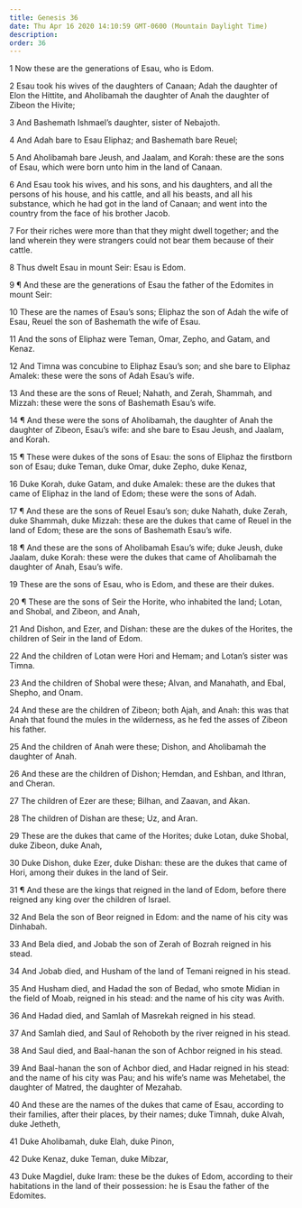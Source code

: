 ```yaml
---
title: Genesis 36
date: Thu Apr 16 2020 14:10:59 GMT-0600 (Mountain Daylight Time)
description: 
order: 36
---
```


<p>1 Now these are the generations of Esau, who is Edom.</p>
<p>
  2 Esau took his wives of the daughters of Canaan; Adah the daughter of Elon
  the Hittite, and Aholibamah the daughter of Anah the daughter of Zibeon the
  Hivite;
</p>
<p>3 And Bashemath Ishmael&#x2019;s daughter, sister of Nebajoth.</p>
<p>4 And Adah bare to Esau Eliphaz; and Bashemath bare Reuel;</p>
<p>
  5 And Aholibamah bare Jeush, and Jaalam, and Korah: these are the sons of
  Esau, which were born unto him in the land of Canaan.
</p>
<p>
  6 And Esau took his wives, and his sons, and his daughters, and all the
  persons of his house, and his cattle, and all his beasts, and all his
  substance, which he had got in the land of Canaan; and went into the country
  from the face of his brother Jacob.
</p>
<p>
  7 For their riches were more than that they might dwell together; and the land
  wherein they were strangers could not bear them because of their cattle.
</p>
<p>8 Thus dwelt Esau in mount Seir: Esau is Edom.</p>
<p>
  9 &#xB6; And these are the generations of Esau the father of the Edomites in
  mount Seir:
</p>
<p>
  10 These are the names of Esau&#x2019;s sons; Eliphaz the son of Adah the wife
  of Esau, Reuel the son of Bashemath the wife of Esau.
</p>
<p>11 And the sons of Eliphaz were Teman, Omar, Zepho, and Gatam, and Kenaz.</p>
<p>
  12 And Timna was concubine to Eliphaz Esau&#x2019;s son; and she bare to
  Eliphaz Amalek: these were the sons of Adah Esau&#x2019;s wife.
</p>
<p>
  13 And these are the sons of Reuel; Nahath, and Zerah, Shammah, and Mizzah:
  these were the sons of Bashemath Esau&#x2019;s wife.
</p>
<p>
  14 &#xB6; And these were the sons of Aholibamah, the daughter of Anah the
  daughter of Zibeon, Esau&#x2019;s wife: and she bare to Esau Jeush, and
  Jaalam, and Korah.
</p>
<p>
  15 &#xB6; These were dukes of the sons of Esau: the sons of Eliphaz the
  firstborn son of Esau; duke Teman, duke Omar, duke Zepho, duke Kenaz,
</p>
<p>
  16 Duke Korah, duke Gatam, and duke Amalek: these are the dukes that came of
  Eliphaz in the land of Edom; these were the sons of Adah.
</p>
<p>
  17 &#xB6; And these are the sons of Reuel Esau&#x2019;s son; duke Nahath, duke
  Zerah, duke Shammah, duke Mizzah: these are the dukes that came of Reuel in
  the land of Edom; these are the sons of Bashemath Esau&#x2019;s wife.
</p>
<p>
  18 &#xB6; And these are the sons of Aholibamah Esau&#x2019;s wife; duke Jeush,
  duke Jaalam, duke Korah: these were the dukes that came of Aholibamah the
  daughter of Anah, Esau&#x2019;s wife.
</p>
<p>19 These are the sons of Esau, who is Edom, and these are their dukes.</p>
<p>
  20 &#xB6; These are the sons of Seir the Horite, who inhabited the land;
  Lotan, and Shobal, and Zibeon, and Anah,
</p>
<p>
  21 And Dishon, and Ezer, and Dishan: these are the dukes of the Horites, the
  children of Seir in the land of Edom.
</p>
<span></span>
<p>
  22 And the children of Lotan were Hori and Hemam; and Lotan&#x2019;s sister
  was Timna.
</p>
<p>
  23 And the children of Shobal were these; Alvan, and Manahath, and Ebal,
  Shepho, and Onam.
</p>
<p>
  24 And these are the children of Zibeon; both Ajah, and Anah: this was that
  Anah that found the mules in the wilderness, as he fed the asses of Zibeon his
  father.
</p>
<p>
  25 And the children of Anah were these; Dishon, and Aholibamah the daughter of
  Anah.
</p>
<p>
  26 And these are the children of Dishon; Hemdan, and Eshban, and Ithran, and
  Cheran.
</p>
<p>27 The children of Ezer are these; Bilhan, and Zaavan, and Akan.</p>
<p>28 The children of Dishan are these; Uz, and Aran.</p>
<p>
  29 These are the dukes that came of the Horites; duke Lotan, duke Shobal, duke
  Zibeon, duke Anah,
</p>
<p>
  30 Duke Dishon, duke Ezer, duke Dishan: these are the dukes that came of Hori,
  among their dukes in the land of Seir.
</p>
<p>
  31 &#xB6; And these are the kings that reigned in the land of Edom, before
  there reigned any king over the children of Israel.
</p>
<p>
  32 And Bela the son of Beor reigned in Edom: and the name of his city was
  Dinhabah.
</p>
<p>
  33 And Bela died, and Jobab the son of Zerah of Bozrah reigned in his stead.
</p>
<p>34 And Jobab died, and Husham of the land of Temani reigned in his stead.</p>
<p>
  35 And Husham died, and Hadad the son of Bedad, who smote Midian in the field
  of Moab, reigned in his stead: and the name of his city was Avith.
</p>
<p>36 And Hadad died, and Samlah of Masrekah reigned in his stead.</p>
<p>
  37 And Samlah died, and Saul of Rehoboth by the river reigned in his stead.
</p>
<p>38 And Saul died, and Baal-hanan the son of Achbor reigned in his stead.</p>
<p>
  39 And Baal-hanan the son of Achbor died, and Hadar reigned in his stead: and
  the name of his city was Pau; and his wife&#x2019;s name was Mehetabel, the
  daughter of Matred, the daughter of Mezahab.
</p>
<p>
  40 And these are the names of the dukes that came of Esau, according to their
  families, after their places, by their names; duke Timnah, duke Alvah, duke
  Jetheth,
</p>
<p>41 Duke Aholibamah, duke Elah, duke Pinon,</p>
<p>42 Duke Kenaz, duke Teman, duke Mibzar,</p>
<p>
  43 Duke Magdiel, duke Iram: these be the dukes of Edom, according to their
  habitations in the land of their possession: he is Esau the father of the
  Edomites.
</p>
